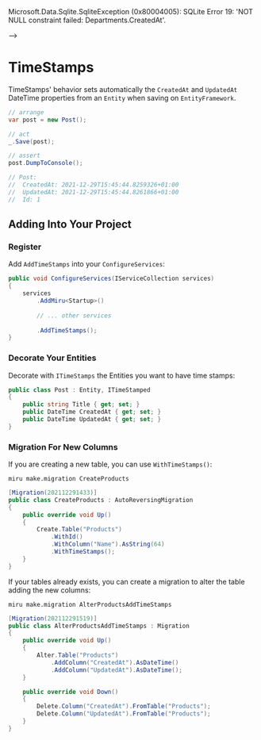 <!-- 
intro

Registry
    .AddTimeStamps()

Decorate ITimeStamped

Database
    New Tables
        .WithTimeStamps
    Alter Tables
        .AsDateTime ...

Exception Not Null CreatedAt
    Unhandled exception. Microsoft.EntityFrameworkCore.DbUpdateException: An error occurred while saving the entity changes. See the inner exception for details.
     ---> Microsoft.Data.Sqlite.SqliteException (0x80004005): SQLite Error 19: 'NOT NULL constraint failed: Departments.CreatedAt'.

-->

# TimeStamps

TimeStamps' behavior sets automatically the `CreatedAt` and `UpdatedAt` DateTime properties from an `Entity` when saving on `EntityFramework`.

```csharp
// arrange
var post = new Post();

// act
_.Save(post);

// assert
post.DumpToConsole();

// Post: 
//  CreatedAt: 2021-12-29T15:45:44.8259326+01:00
//  UpdatedAt: 2021-12-29T15:45:44.8261866+01:00
//  Id: 1
```

## Adding Into Your Project

### Register

Add `AddTimeStamps` into your `ConfigureServices`:

```csharp
public void ConfigureServices(IServiceCollection services)
{
    services
        .AddMiru<Startup>()
        
        // ... other services
        
        .AddTimeStamps();
}            
```

### Decorate Your Entities

Decorate with `ITimeStamps` the Entities you want to have time stamps:

```csharp
public class Post : Entity, ITimeStamped
{
    public string Title { get; set; }
    public DateTime CreatedAt { get; set; }
    public DateTime UpdatedAt { get; set; }
}
```

### Migration For New Columns 

If you are creating a new table, you can use `WithTimeStamps()`:

```shell
miru make.migration CreateProducts
```

```csharp
[Migration(202112291433)]
public class CreateProducts : AutoReversingMigration
{
    public override void Up()
    {
        Create.Table("Products")
            .WithId()
            .WithColumn("Name").AsString(64)
            .WithTimeStamps();
    }
}
```

If your tables already exists, you can create a migration to alter the table adding the new columns:

```shell
miru make.migration AlterProductsAddTimeStamps
```

```csharp
[Migration(202112291519)]
public class AlterProductsAddTimeStamps : Migration
{
    public override void Up()
    {
        Alter.Table("Products")
            .AddColumn("CreatedAt").AsDateTime()
            .AddColumn("UpdatedAt").AsDateTime();
    }

    public override void Down()
    {
        Delete.Column("CreatedAt").FromTable("Products");
        Delete.Column("UpdatedAt").FromTable("Products");
    }
}
```